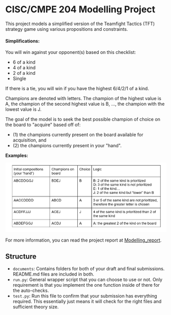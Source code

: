 # CISC/CMPE 204 Modelling Project

This project models a simplified version of the Teamfight Tactics (TFT) strategy game using various propositions and constraints.

#### Simplifications:
You will win against your opponent(s) based on this checklist:
-	6 of a kind
-	4 of a kind
-	2 of a kind
-	Single

If there is a tie, you will win if you have the highest 6/4/2/1 of a kind.

Champions are denoted with letters. The champion of the highest value is A, the champion of the second highest value is B, ..., the champion with the lowest value is J.

The goal of the model is to seek the best possible champion of choice on the board to "acquire" based off of:
- (1) the champions currently present on the board available for acquisition, and
- (2) the champions currently present in your "hand".

**Examples:**

![More_examples](cisc204_final-project_more_examples.PNG)

For more information, you can read the project report at [Modelling_report](documents/final/modelling_report.docx).

## Structure

* `documents`: Contains folders for both of your draft and final submissions. README.md files are included in both.
* `run.py`: General wrapper script that you can choose to use or not. Only requirement is that you implement the one function inside of there for the auto-checks.
* `test.py`: Run this file to confirm that your submission has everything required. This essentially just means it will check for the right files and sufficient theory size.
